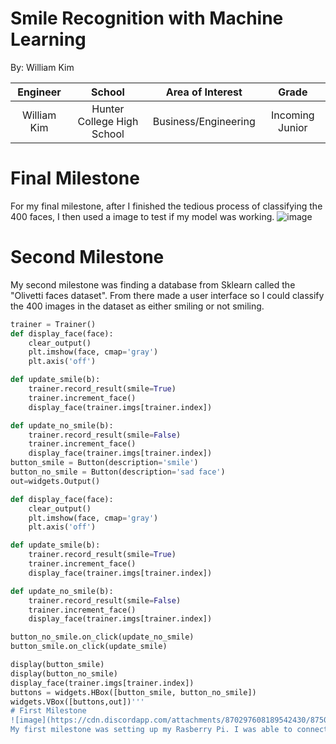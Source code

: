 # Smile Recognition with Machine Learning
By: William Kim

| **Engineer** | **School** | **Area of Interest** | **Grade** |
|:--:|:--:|:--:|:--:|
| William Kim | Hunter College High School | Business/Engineering | Incoming Junior
  
# Final Milestone
For my final milestone, after I finished the tedious process of classifying the 400 faces, I then used a image to test if my model was working. 
![image](https://user-images.githubusercontent.com/87985881/129373767-84fdb63d-b2dd-4005-9c2f-5d93deffe291.png)

# Second Milestone
My second milestone was finding a database from Sklearn called the "Olivetti faces dataset". From there made a user interface so I could classify the 400 images in the dataset as either smiling or not smiling. 
```python 
trainer = Trainer() 
def display_face(face):
    clear_output()
    plt.imshow(face, cmap='gray')
    plt.axis('off')

def update_smile(b):
    trainer.record_result(smile=True)
    trainer.increment_face()
    display_face(trainer.imgs[trainer.index])

def update_no_smile(b):
    trainer.record_result(smile=False)
    trainer.increment_face()
    display_face(trainer.imgs[trainer.index])
button_smile = Button(description='smile')
button_no_smile = Button(description='sad face')
out=widgets.Output()

def display_face(face):
    clear_output()
    plt.imshow(face, cmap='gray')
    plt.axis('off')

def update_smile(b):
    trainer.record_result(smile=True)
    trainer.increment_face()
    display_face(trainer.imgs[trainer.index])

def update_no_smile(b):
    trainer.record_result(smile=False)
    trainer.increment_face()
    display_face(trainer.imgs[trainer.index])

button_no_smile.on_click(update_no_smile)
button_smile.on_click(update_smile)

display(button_smile)
display(button_no_smile)
display_face(trainer.imgs[trainer.index])
buttons = widgets.HBox([button_smile, button_no_smile])
widgets.VBox([buttons,out])'''
# First Milestone
![image](https://cdn.discordapp.com/attachments/870297608189542430/875026705851486208/image0.jpg)
My first milestone was setting up my Rasberry Pi. I was able to connect the power supply, monitor, and camera to my Pi. I was also able to install the OS onto my Pi using a micro sd card and a chip reader. Also, I found a data set I can use for my machine learning program. 

